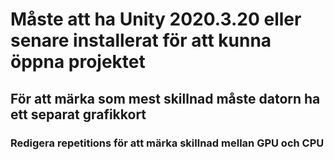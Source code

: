 <h1>Måste att ha Unity 2020.3.20 eller senare installerat för att kunna öppna projektet</h1>
<h2>För att märka som mest skillnad måste datorn ha ett separat grafikkort</h2>
<h3>Redigera repetitions för att märka skillnad mellan GPU och CPU</h3>
